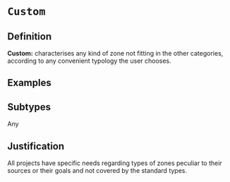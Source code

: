 # `Custom`

## Definition

**Custom:** characterises any kind of zone not fitting in the other categories, according to any convenient typology the user chooses.

## Examples



## Subtypes

Any

## Justification

All projects have specific needs regarding types of zones peculiar to their sources or their goals and  not covered by the standard types.

